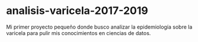 # analisis-varicela-2017-2019
Mi primer proyecto pequeño donde busco analizar la epidemiología sobre la varicela para pulir mis conocimientos en ciencias de datos.
